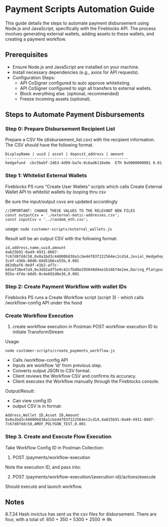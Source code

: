 # Payment Scripts Automation Guide
This guide details the steps to automate payment disbursement using Node.js and JavaScript, specifically with the Fireblocks API. The process involves generating external wallets, adding assets to these wallets, and creating a payment workflow.

## Prerequisites
- Ensure Node.js and JavaScript are installed on your machine.
- Install necessary dependencies (e.g., axios for API requests).
- Configuration Steps:
     - API CoSigner configured to auto approve whitelisting.
     - API CoSigner configured to sign all transfers to external wallets.
     - Block everything else. (optional, recommended)
     - Freeze incoming assets (optional).

## Steps to Automate Payment Disbursements
### Step 0: Prepare Disbursement Recipient List
Prepare a CSV file (disbursement_list.csv) with the recipient information. The CSV should have the following format.
```
DisplayName | uuid | asset | deposit_address | amount
-------------------------------------------------------
hedgefund  cbc5bebf-2d63-4d99-ba7e-0c6ad6116e0e  ETH 0x0000000001 0.01          
```

### Step 1: Whitelist External Wallets
Fireblocks PS runs “Create User Wallets” scripts which calls Create External Wallet API to *whitelist* wallets by
looping thru csv 

Be sure the input/output csvs are updated accordingly
```
//IMPORTANT: CHANGE THESE VALUES TO THE RELEVANT NEW FILES
const outputCsv = './external-matic-addresses.csv';
const inputCsv = '../random_eth.csv';
```

usage:
`node customer-scripts/external_wallets.js`

Result will be an output CSV with the following format:
```
id,address,name,uuid,amount
4a625b91-0a49-4931-8607-7c67d8fddc58,0x0a1bd3c44800b838a1cbe44703f222564ec2cd14,Jovial_Hedgehog_819.7581218219924,f3d1c5ca-3c4f-436b-88d0-84d5166ce55b,0.001
d63dbaf6-0e9f-41b2-af7c-b81ef38e47a9,0x3dd2adf5e9c42cfbd8e295648d4ee1b16b74e2ee,Daring_Platypus_776.3620025456147,346f467e-955e-4fde-b0d5-8c4e692d0e36,0.001
```

### Step 2: Create Payment Workflow with wallet IDs
Fireblocks PS runs a Create Workflow script (script 3) - 
which calls /workflow-config API under the hood

### Create Workflow Execution
1. create workflow execution in Postman
POST workflow-execution ID to initiate TransformStream

Usage: 

`node customer-scripts/create_payments_workflow.js`


- Calls /workflow-config API
- Inputs are workflow ‘id’ from previous step. 
- Converts output JSON to CSV format.
- Client reviews the Workflow CSV and confirms its accuracy.
- Client executes the Workflow manually through the Fireblocks console.  

Output/Result: 
- Can view config ID 
- output CSV is in format:

```
Address,Wallet ID,Asset ID,Amount
0x0a1bd3c44800b838a1cbe44703f222564ec2cd14,4a625b91-0a49-4931-8607-7c67d8fddc58,AMOY_POLYGON_TEST,0.001
```

### Step 3. Create and Execute Flow Execution

Take Workflow Config ID in Postman Collection:

1. POST /payments/workflow-execution

Note the execution ID, and pass into:

2. POST /payments/workflow-execution/{execution-id}/actions/execute

Should execute and launch workflow.

## Notes

8.7.24
Hash invictus has sent us the csv files for disbursement. There are four, with a total of:
650 + 350 + 5300 + 2500 => 9k 


